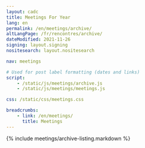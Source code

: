 ```yaml
---
layout: cadc
title: Meetings For Year
lang: en
permalink: /en/meetings/archive/
altLangPage: /fr/rencontres/archive/
dateModified: 2021-11-26
signing: layout.signing
nositesearch: layout.nositesearch

nav: meetings

# Used for post label formatting (dates and links)
script: 
    - /static/js/meetings/archive.js
    - /static/js/meetings/meetings.js

css: /static/css/meetings.css

breadcrumbs:
    - link: /en/meetings/
      title: Meetings
---
```


{% include meetings/archive-listing.markdown %}